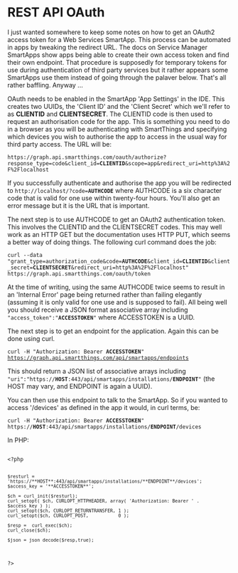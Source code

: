 # REST API OAuth

I just wanted somewhere to keep some notes on how to get an OAuth2 access token for a Web Services SmartApp. This process can be automated in apps by tweaking the redirect URL. The docs on Service Manager SmartApps show apps being able to create their own access token and find their own endpoint. That procedure is supposedly for temporary tokens for use during authentication of third party services but it rather appears some SmartApps use them instead of going through the palaver below. That's all rather baffling. Anyway ...

OAuth needs to be enabled in the SmartApp 'App Settings' in the IDE. This creates two UUIDs, the 'Client ID' and the 'Client Secret' which we'll refer to as **CLIENTID** and **CLIENTSECRET**. The CLIENTID code is then used to request an authorisation code for the app. This is something you need to do in a browser as you will be authenticating with SmartThings and specifying which devices you wish to authorise the app to access in the usual way for third party access. The URL will be:

<code>https<span>:</span>//graph.api.smartthings.com/oauth/authorize?response_type=code&client_id=**CLIENTID**&scope=app&redirect_uri=http%3A%2F%2Flocalhost</code>

If you successfully authenticate and authorise the app you will be redirected to <code>http<span>:</span>//localhost/?code=**AUTHCODE**</code> where AUTHCODE is a six character code that is valid for one use within twenty-four hours. You'll also get an error message but it is the URL that is important.

The next step is to use AUTHCODE to get an OAuth2 authentication token. This involves the CLIENTID and the CLIENTSECRET codes. This may well work as an HTTP GET but the documentation uses HTTP PUT, which seems a better way of doing things. The following curl command does the job:

<code>curl --data "grant_type=authorization_code&code=**AUTHCODE**&client_id=**CLIENTID**&client_secret=**CLIENTSECRET**&redirect_uri=http%3A%2F%2Flocalhost" https<span>:</span>//graph.api.smartthings.com/oauth/token</code>

At the time of writing, using the same AUTHCODE twice seems to result in an 'Internal Error' page being returned rather than failing elegantly (assuming it is only valid for one use and is supposed to fail). All being well you should receive a JSON format associative array including <code>"access_token":"**ACCESSTOKEN**"</code> where ACCESSTOKEN is a UUID.

The next step is to get an endpoint for the application. Again this can be done using curl.

<code>curl -H "Authorization: Bearer **ACCESSTOKEN**" https://graph.api.smartthings.com/api/smartapps/endpoints</code>

This should return a JSON list of associative arrays including <code>"uri":"https://**HOST**:443/api/smartapps/installations/**ENDPOINT**"</code> (the HOST may vary, and ENDPOINT is again a UUID).

You can then use this endpoint to talk to the SmartApp. So if you wanted to access '/devices' as defined in the app it would, in curl terms, be:

<code>curl -H "Authorization: Bearer **ACCESSTOKEN**" https://**HOST**:443/api/smartapps/installations/**ENDPOINT**/devices</code>

In PHP:

<code>
&lt;?php

    $resturl = 'https://**HOST**:443/api/smartapps/installations/**ENDPOINT**/devices';
    $access_key = '**ACCESSTOKEN**';

    $ch = curl_init($resturl);
    curl_setopt( $ch, CURLOPT_HTTPHEADER, array( 'Authorization: Bearer ' . $access_key ) );
    curl_setopt($ch, CURLOPT_RETURNTRANSFER, 1 );
    curl_setopt($ch, CURLOPT_POST,           0 );

    $resp =  curl_exec($ch);
    curl_close($ch);

    $json = json_decode($resp,true);
?&gt;
</code>

